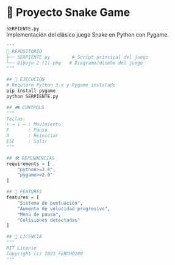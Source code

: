 # 🐍 Proyecto Snake Game

`SERPIENTE.py`  
Implementación del clásico juego Snake en Python con Pygame.

```python
"""
📁 REPOSITORIO
├── SERPIENTE.py        # Script principal del juego
└── Dibujo 2 (1).png   # Diagrama/diseño del juego
"""

## 🚀 EJECUCIÓN
# Requiere Python 3.x y Pygame instalado
pip install pygame
python SERPIENTE.py

## 🎮 CONTROLS
"""
Teclas:
↑ → ↓ ← : Movimiento
P       : Pausa
R       : Reiniciar
ESC     : Salir
"""

## 🛠️ DEPENDENCIAS
requirements = [
    "python>=3.8",
    "pygame>=2.0"
]

## 🌟 FEATURES
features = [
    "Sistema de puntuación",
    "Aumento de velocidad progresivo",
    "Menú de pausa", 
    "Colisiones detectadas"
]

## 📜 LICENCIA
"""
MIT License
Copyright (c) 2023 FERCHO280
"""
